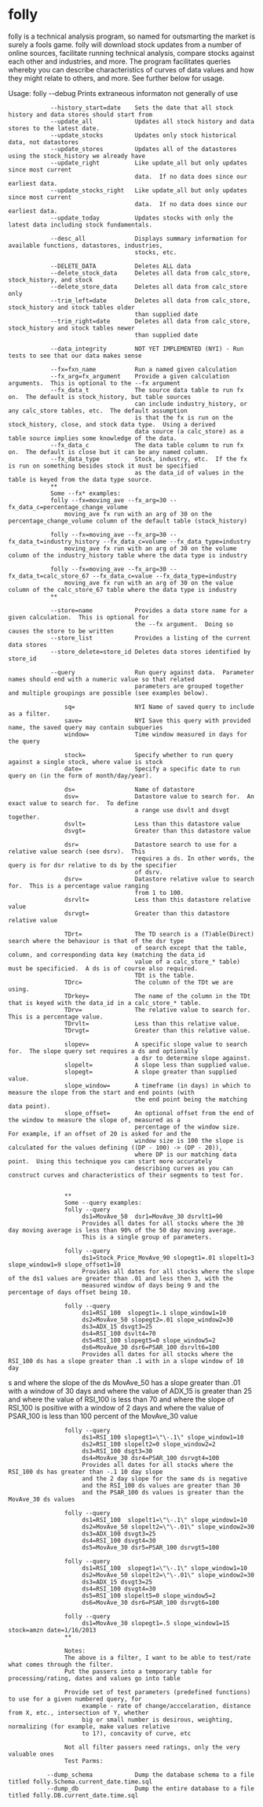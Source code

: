 # folly

folly is a technical analysis program, so named for outsmarting the market is surely 
a fools game.  folly will download stock updates from a number of online sources,
facilitate running technical analysis, compare stocks against each other and industries,
and more.  The program facilitates queries whereby you can describe characteristics
of curves of data values and how they might relate to others, and more.
See further below for usage. 


Usage: folly
                --debug                 Prints extraneous informaton not generally of use              

                --history_start=date    Sets the date that all stock history and data stores should start from
                --update_all            Updates all stock history and data stores to the latest date.
                --update_stocks         Updates only stock historical data, not datastores
                --update_stores         Updates all of the datastores using the stock_history we already have
                --update_right          Like update_all but only updates since most current
                                        data.  If no data does since our earliest data.
                --update_stocks_right   Like update_all but only updates since most current
                                        data.  If no data does since our earliest data.
                --update_today          Updates stocks with only the latest data including stock fundamentals.
                                        
                --desc_all              Displays summary information for available functions, datastores, industries, 
                                        stocks, etc.

                --DELETE_DATA           Deletes ALL data
                --delete_stock_data     Deletes all data from calc_store, stock_history, and stock
                --delete_store_data     Deletes all data from calc_store only
                --trim_left=date        Deletes all data from calc_store, stock_history and stock tables older 
                                        than supplied date
                --trim_right=date       Deletes all data from calc_store, stock_history and stock tables newer 
                                        than supplied date

                --data_integrity        NOT YET IMPLEMENTED (NYI) - Run tests to see that our data makes sense

                --fx=fxn_name           Run a named given calculation
                --fx_arg=fx_argument    Provide a given calculation arguments.  This is optional to the --fx argument
                --fx_data_t             The source data table to run fx on.  The default is stock_history, but table sources
                                        can include industry_history, or any calc_store tables, etc.  The default assumption
                                        is that the fx is run on the stock_history, close, and stock data type.  Using a derived
                                        data source (a calc_store) as a table source implies some knowledge of the data.
                --fx_data_c             The data table column to run fx on.  The default is close but it can be any named column.
                --fx_data_type          Stock, industry, etc.  If the fx is run on something besides stock it must be specified 
                                        as the data_id of values in the table is keyed from the data type source.
                ** 
                Some --fx* examples:
                folly --fx=moving_ave --fx_arg=30 --fx_data_c=percentage_change_volume
                    moving_ave fx run with an arg of 30 on the percentage_change_volume column of the default table (stock_history) 

                folly --fx=moving_ave --fx_arg=30 --fx_data_t=industry_history --fx_data_c=volume --fx_data_type=industry
                    moving_ave fx run with an arg of 30 on the volume column of the industry_history table where the data type is industry

                folly --fx=moving_ave --fx_arg=30 --fx_data_t=calc_store_67 --fx_data_c=value --fx_data_type=industry
                    moving_ave fx run with an arg of 30 on the value column of the calc_store_67 table where the data type is industry
                ** 

                --store=name            Provides a data store name for a given calculation.  This is optional for 
                                        the --fx argument.  Doing so causes the store to be written
                --store_list            Provides a listing of the current data stores
                --store_delete=store_id Deletes data stores identified by store_id

                --query                 Run query against data.  Parameter names should end with a numeric value so that related 
                                        parameters are grouped together and multiple groupings are possible (see examples below).

                    sq=                 NYI Name of saved query to include as a filter.
                    save=               NYI Save this query with provided name, the saved query may contain subqueries
                    window=             Time window measured in days for the query
                    
                    stock=              Specify whether to run query against a single stock, where value is stock
                    date=               Specify a specific date to run query on (in the form of month/day/year).

                    ds=                 Name of datastore
                    dsv=                Datastore value to search for.  An exact value to search for.  To define
                                        a range use dsvlt and dsvgt together.
                    dsvlt=              Less than this datastore value
                    dsvgt=              Greater than this datastore value

                    dsr=                Datastore search to use for a relative value search (see dsrv).  This
                                        requires a ds. In other words, the query is for dsr relative to ds by the specifier
                                        of dsrv.
                    dsrv=               Datastore relative value to search for.  This is a percentage value ranging
                                        from 1 to 100.
                    dsrvlt=             Less than this datastore relative value
                    dsrvgt=             Greater than this datastore relative value

                    TDrt=               The TD search is a (T)able(Direct) search where the behaviour is that of the dsr type
                                        of search except that the table, column, and corresponding data key (matching the data_id
                                        value of a calc_store_* table) must be specificied.  A ds is of course also required.
                                        TDt is the table.
                    TDrc=               The column of the TDt we are using.
                    TDrkey=             The name of the column in the TDt that is keyed with the data_id in a calc_store_* table.
                    TDrv=               The relative value to search for.  This is a percentage value.
                    TDrvlt=             Less than this relative value.
                    TDrvgt=             Greater than this relative value.

                    slopev=             A specific slope value to search for.  The slope query set requires a ds and optionally 
                                        a dsr to determine slope against.
                    slopelt=            A slope less than supplied value. 
                    slopegt=            A slope greater than supplied value.
                    slope_window=       A timeframe (in days) in which to measure the slope from the start and end points (with
                                        the end point being the matching data point).
                    slope_offset=       An optional offset from the end of the window to measure the slope of, measured as a
                                        percentage of the window size.  For example, if an offset of 20 is asked for and the
                                        window size is 100 the slope is calculated for the values defining ((DP - 100) -> (DP - 20)), 
                                        where DP is our matching data point.  Using this technique you can start more accurately
                                        describing curves as you can construct curves and characteristics of their segments to test for.


                    ** 
                    Some --query examples:
                    folly --query 
                         ds1=MovAve_50  dsr1=MovAve_30 dsrvlt1=90
                         Provides all dates for all stocks where the 30 day moving average is less than 90% of the 50 day moving average.
                         This is a single group of parameters.

                    folly --query  
                         ds1=Stock_Price_MovAve_90 slopegt1=.01 slopelt1=3 slope_window1=9 slope_offset1=10
                         Provides all dates for all stocks where the slope of the ds1 values are greater than .01 and less then 3, with the 
                         measured window of days being 9 and the percentage of days offset being 10.
                    
                    folly --query 
                         ds1=RSI_100  slopegt1=.1 slope_window1=10 
                         ds2=MovAve_50 slopegt2=.01 slope_window2=30 
                         ds3=ADX_15 dsvgt3=25 
                         ds4=RSI_100 dsvlt4=70 
                         ds5=RSI_100 slopegt5=0 slope_window5=2 
                         ds6=MovAve_30 dsr6=PSAR_100 dsrvlt6=100 
                         Provides all dates for all stocks where the RSI_100 ds has a slope greater than .1 with in a slope window of 10 day
s
                         and where the slope of the ds MovAve_50 has a slope greater than .01 with a window of 30 days
                         and where the value of ADX_15 is greater than 25
                         and where the value of RSI_100 is less than 70
                         and where the slope of RSI_100 is positive with a window of 2 days
                         and where the value of PSAR_100 is less than 100 percent of the MovAve_30 value

                    folly --query 
                         ds1=RSI_100 slopegt1=\"\-.1\" slope_window1=10 
                         ds2=RSI_100 slopelt2=0 slope_window2=2 
                         ds3=RSI_100 dsgt3=30 
                         ds4=MovAve_30 dsr4=PSAR_100 dsrvgt4=100
                         Provides all dates for all stocks where the RSI_100 ds has greater than -.1 10 day slope
                         and the 2 day slope for the same ds is negative 
                         and the RSI_100 ds values are greater than 30
                         and the PSAR_100 ds values is greater than the MovAve_30 ds values 

                    folly --query 
                         ds1=RSI_100  slopelt1=\"\-.1\" slope_window1=10  
                         ds2=MovAve_50 slopelt2=\"\-.01\" slope_window2=30 
                         ds3=ADX_100 dsvgt3=25 
                         ds4=RSI_100 dsvgt4=30 
                         ds5=MovAve_30 dsr5=PSAR_100 dsrvgt5=100 

                    folly --query 
                         ds1=RSI_100  slopegt1=\"\-.1\" slope_window1=10 
                         ds2=MovAve_50 slopelt2=\"\-.01\" slope_window2=30 
                         ds3=ADX_15 dsvgt3=25 
                         ds4=RSI_100 dsvgt4=30 
                         ds5=RSI_100 slopelt5=0 slope_window5=2 
                         ds6=MovAve_30 dsr6=PSAR_100 dsrvgt6=100 

                    folly --query  
                         ds1=MovAve_30 slopegt1=.5 slope_window1=15 stock=amzn date=1/16/2013
                    ** 

                    Notes:
                    The above is a filter, I want to be able to test/rate what comes through the filter.
                    Put the passers into a temporary table for processing/rating, dates and values go into table

                    Provide set of test parameters (predefined functions) to use for a given numbered query, for
                         example - rate of change/acccelaration, distance from X, etc., intersection of Y, whether
                         big or small number is desirous, weighting, normalizing (for example, make values relative
                         to 1?), concavity of curve, etc

                    Not all filter passers need ratings, only the very valuable ones
                    Test Parms:

               --dump_schema            Dump the database schema to a file titled folly.Schema.current_date.time.sql
               --dump_db                Dump the entire database to a file titled folly.DB.current_date.time.sql

